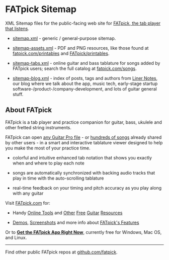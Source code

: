 # FATpick Sitemap

XML Sitemap files for the public-facing web site for [FATpick, the tab player that listens](https://www.fatpick.com/).

 * [sitemap.xml](https://www.fatpick.com/sitemap.xml) - generic / general-purpose sitemap.

 * [sitemap-assets.xml](https://www.fatpick.com/sitemap-assets.xml) - PDF and PNG resources, like those found at [fatpick.com/printables](https://www.fatpick.com/printables) and [FATpick/printables](https://github.com/FATpick/printables).

 * [sitemap-tabs.xml](https://www.fatpick.com/sitemap-tabs.xml) - online guitar and bass tablature for songs added by FATpick users; search the full catalog at [fatpick.com/songs](https://www.fatpick.com/songs).

 * [sitemap-blog.xml](https://www.fatpick.com/blog) - index of posts, tags and authors from [Liner Notes](https://www.fatpick.com/blog), our blog where we talk about the app, music tech, early-stage startup software-/product-/company-development, and lots of guitar general stuff.

## About FATpick

FATpick is a tab player and practice companion for guitar, bass, ukulele and other fretted string instruments.

FATpick can open [any Guitar Pro file](https://www.fatpick.com/blog/feature-add-custom-songs) - or [hundreds of songs](https;//www.fatpick.com/songs) already shared by other users - in a smart and interactive tablature viewer designed to help you make the most of your practice time.

 * colorful and intuitive enhanced tab notation that shows you exactly when and where to play each note

 * songs are automatically synchronized with backing audio tracks that play in time with the auto-scrolling tablature

 * real-time feedback on your timing and pitch accuracy as you play along with any guitar

Visit [FATpick.com](https://www.fatpick.com/) for:

 * Handy [Online Tools](https://www.fatpick.com/tools/fretboard-generator) and [Other](https://www.fatpick.com/songs) [Free](https://www.fatpick.com/tuning) [Guitar](https://www.fatpick.com/printables/pentatonic-scale-patterns-guitar) [Resources](https://www.fatpick.com/printables/blank-tabs)

 * [Demos](https://www.fatpick.com/get#better-way-to-learn-guitar), [Screenshots](https://www.fatpick.com/about/media-kit#screenshot) and more info about [FATpick's Features](https://www.fatpick.com/fatpick-vs)

Or to **[Get the FATpick App Right Now](https://www.fatpick.com/get)**, currently free for Windows, Mac OS, and Linux.

---

Find other public FATpick repos at [github.com/fatpick](https://github.com/FATpick/).
